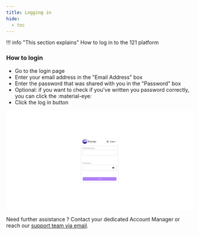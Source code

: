 ```yaml
---
title: Logging in
hide:
  - toc
---
```


!!! info "This section explains"
    How to log in to the 121 platform

### How to login

-   Go to the login page
-   Enter your email address in the "Email Address" box
-   Enter the password that was shared with you in the "Password" box
-   Optional: if you want to check if you've written you password correctly, you can click the :material-eye:
-   Click the log in button

![Login screen](https://raw.githubusercontent.com/global-121/121-platform/main/e2e/tests/__screenshots__/UserManualScreenshots/userManualScreenshots.spec.ts/loginScreen.png)


Need further assistance ? Contact your dedicated Account Manager or reach our <a href="mailto:support@121.global">support team via email</a>.
